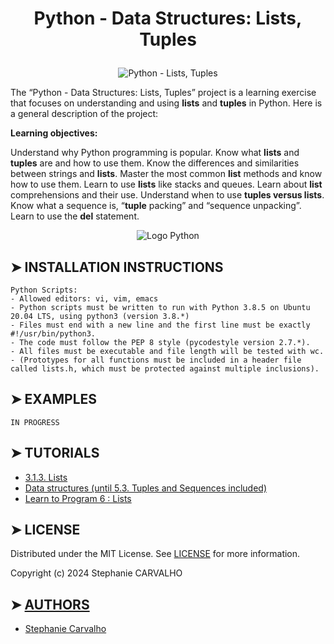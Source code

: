 # <p align="center">Python - Data Structures: Lists, Tuples</p>

<p align="center">
<img src="https://cdn.discordapp.com/attachments/1212359396739252225/1239510157315018753/PYTHON_DATA_STRUCTURES_Lists_et_Tuples.jpg?ex=66432f4a&is=6641ddca&hm=7fe52bf0a22d9c7cb268c39ca9c285375c210f0d89fc519743816d2affb39dd1&"  alt="Python - Lists, Tuples"/> </p>

<p>

The “Python - Data Structures: Lists, Tuples” project is a learning exercise that focuses on understanding and using **lists** and **tuples** in Python. Here is a general description of the project:

**Learning objectives:**

Understand why Python programming is popular.
Know what **lists** and **tuples** are and how to use them.
Know the differences and similarities between strings and **lists**.
Master the most common **list** methods and know how to use them.
Learn to use **lists** like stacks and queues.
Learn about **list** comprehensions and their use.
Understand when to use **tuples versus lists**.
Know what a sequence is, “**tuple** packing” and “sequence unpacking”.
Learn to use the **del** statement.

</p>

<p align="center">
<img src="https://cdn-images.threadless.com/threadless-media/artist_shops/shops/realpython/profile/logo-1613591159-afae41b42c1708f4675432b0af9e0f8e.png?v=3&d=eyJvcHMiOiBbWyJyZXNpemUiLCBbMzUwXSwge31dXSwgImZvcmNlIjogZmFsc2UsICJvbmx5X21ldGEiOiBmYWxzZX0=" alt="Logo Python"/>
</p>

## ➤ INSTALLATION INSTRUCTIONS

```
Python Scripts:
- Allowed editors: vi, vim, emacs
- Python scripts must be written to run with Python 3.8.5 on Ubuntu 20.04 LTS, using python3 (version 3.8.*)
- Files must end with a new line and the first line must be exactly #!/usr/bin/python3.
- The code must follow the PEP 8 style (pycodestyle version 2.7.*).
- All files must be executable and file length will be tested with wc.
- (Prototypes for all functions must be included in a header file called lists.h, which must be protected against multiple inclusions).

```

## ➤ EXAMPLES
```
IN PROGRESS
```

## ➤ TUTORIALS

- [3.1.3. Lists](https://docs.python.org/3/tutorial/introduction.html#lists)
- [Data structures (until 5.3. Tuples and Sequences included)](https://docs.python.org/3/tutorial/datastructures.html)
- [Learn to Program 6 : Lists](https://www.youtube.com/watch?v=A1HUzrvS-Pw&ab_channel=DerekBanas)

## ➤ LICENSE

Distributed under the MIT License. See [LICENSE](https://github.com/Stefani-web/holbertonschool-higher_level_programming/blob/main/python-data_structures/LICENSE) for more information.

Copyright (c) 2024 Stephanie CARVALHO

## ➤ [AUTHORS](https://github.com/Stefani-web/holbertonschool-higher_level_programming/blob/main/python-data_structures/AUTHORS)

* [Stephanie Carvalho](https://github.com/Stefani-web)
